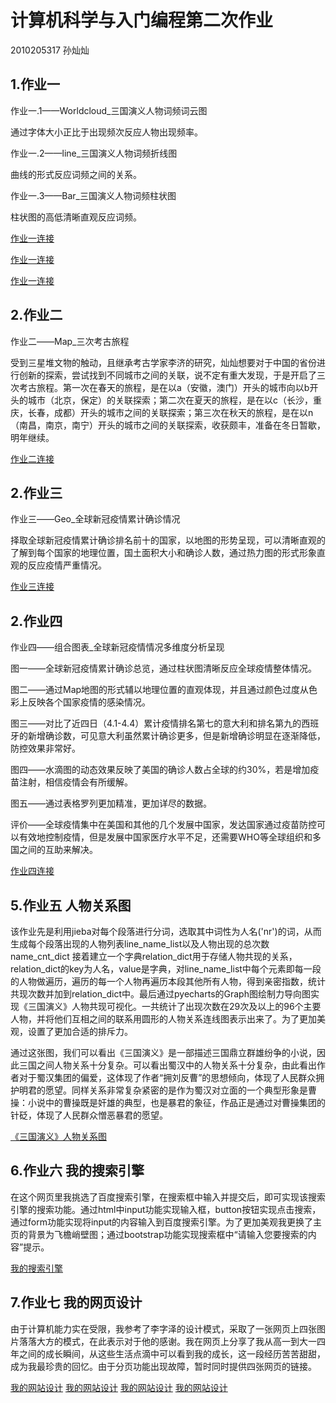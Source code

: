 # 计算机科学与入门编程第二次作业

2010205317 孙灿灿

## 1.作业一
作业一.1——Worldcloud_三国演义人物词频词云图

  通过字体大小正比于出现频次反应人物出现频率。
  
  作业一.2——line_三国演义人物词频折线图
  
  曲线的形式反应词频之间的关系。
  
  作业一.3——Bar_三国演义人物词频柱状图
  
  柱状图的高低清晰直观反应词频。
  
  [作业一连接](http://cancanart.github.io/wordcloud_三国词频_wr_file.html)
  
  [作业一连接](http://cancanart.github.io/line_三国词频_wr_file.html)
  
  [作业一连接](http://cancanart.github.io/bar_三国词频_wr_file.html)

## 2.作业二
作业二——Map_三次考古旅程

受到三星堆文物的触动，且继承考古学家李济的研究，灿灿想要对于中国的省份进行创新的探索，尝试找到不同城市之间的关联，说不定有重大发现，于是开启了三次考古旅程。第一次在春天的旅程，是在以a（安徽，澳门）开头的城市向以b开头的城市（北京，保定）的关联探索；第二次在夏天的旅程，是在以c（长沙，重庆，长春，成都）开头的城市之间的关联探索；第三次在秋天的旅程，是在以n（南昌，南京，南宁）开头的城市之间的关联探索，收获颇丰，准备在冬日暂歇，明年继续。

[作业二连接](http://cancanart.github.io/考古_china_city.html)
## 2.作业三
作业三——Geo_全球新冠疫情累计确诊情况

择取全球新冠疫情累计确诊排名前十的国家，以地图的形势呈现，可以清晰直观的了解到每个国家的地理位置，国土面积大小和确诊人数，通过热力图的形式形象直观的反应疫情严重情况。

[作业三连接](http://cancanart.github.io/全球疫情——各个国家累计确诊人数排名前十_map.html)

## 2.作业四
作业四——组合图表_全球新冠疫情情况多维度分析呈现

图一——全球新冠疫情累计确诊总览，通过柱状图清晰反应全球疫情整体情况。

图二——通过Map地图的形式辅以地理位置的直观体现，并且通过颜色过度从色彩上反映各个国家疫情的感染情况。

图三——对比了近四日（4.1-4.4）累计疫情排名第七的意大利和排名第九的西班牙的新增确诊数，可见意大利虽然累计确诊更多，但是新增确诊明显在逐渐降低，防控效果非常好。

图四——水滴图的动态效果反映了美国的确诊人数占全球的约30%，若是增加疫苗注射，相信疫情会有所缓解。

图五——通过表格罗列更加精准，更加详尽的数据。

评价——全球疫情集中在美国和其他的几个发展中国家，发达国家通过疫苗防控可以有效地控制疫情，但是发展中国家医疗水平不足，还需要WHO等全球组织和多国之间的互助来解决。

[作业四连接](http://cancanart.github.io/page_simple_layout.html)

## 5.作业五  人物关系图

该作业先是利用jieba对每个段落进行分词，选取其中词性为人名('nr')的词，从而生成每个段落出现的人物列表line_name_list以及人物出现的总次数name_cnt_dict 接着建立一个字典relation_dict用于存储人物共现的关系，relation_dict的key为人名，value是字典，对line_name_list中每个元素即每一段的人物做遍历，遍历的每一个人物再遍历本段其他所有人物，得到亲密指数，统计共现次数并加到relation_dict中。最后通过pyecharts的Graph图绘制力导向图实现《三国演义》人物共现可视化。一共统计了出现次数在29次及以上的96个主要人物，并将他们互相之间的联系用圆形的人物关系连线图表示出来了。为了更加美观，设置了更加合适的排斥力。

通过这张图，我们可以看出《三国演义》是一部描述三国鼎立群雄纷争的小说，因此三国之间人物关系十分复杂。可以看出蜀汉中的人物关系十分复杂，由此看出作者对于蜀汉集团的偏爱，这体现了作者“拥刘反曹”的思想倾向，体现了人民群众拥护明君的愿望。同样关系非常复杂紧密的是作为蜀汉对立面的一个典型形象是曹操：小说中的曹操既是奸雄的典型，也是暴君的象征，作品正是通过对曹操集团的针砭，体现了人民群众憎恶暴君的愿望。

[《三国演义》人物关系图](http://cancanart.github.io/三国人物关系图.html)

## 6.作业六 我的搜索引擎
在这个网页里我挑选了百度搜索引擎，在搜索框中输入并提交后，即可实现该搜索引擎的搜索功能。通过html中input功能实现输入框，button按钮实现点击搜索，通过form功能实现将input的内容输入到百度搜索引擎。为了更加美观我更换了主页的背景为飞檐峭壁图；通过bootstrap功能实现搜索框中“请输入您要搜索的内容”提示。

[我的搜索引擎](http://cancanart.github.io/搜索引擎.html)

## 7.作业七 我的网页设计

由于计算机能力实在受限，我参考了李字泽的设计模式，采取了一张网页上四张图片落落大方的模式，在此表示对于他的感谢。我在网页上分享了我从高一到大一四年之间的成长瞬间，从这些生活点滴中可以看到我的成长，这一段经历苦苦甜甜，成为我最珍贵的回忆。由于分页功能出现故障，暂时同时提供四张网页的链接。

[我的网站设计](http://cancanart.github.io/My_Website.html)
[我的网站设计](http://cancanart.github.io/My_Website1.html)
[我的网站设计](http://cancanart.github.io/My_Website3.html)
[我的网站设计](http://cancanart.github.io/My_Website4.html)
